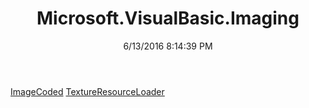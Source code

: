 ﻿---
title: Microsoft.VisualBasic.Imaging
date: 6/13/2016 8:14:39 PM
---

[ImageCoded](T-Microsoft.VisualBasic.Imaging.ImageCoded.html)
[TextureResourceLoader](T-Microsoft.VisualBasic.Imaging.TextureResourceLoader.html)
